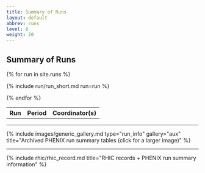 ```yaml
---
title: Summary of Runs
layout: default
abbrev: runs
level: 0
weight: 20
---
```


## Summary of Runs


<table width="100%">

<tr>
<th>Run</th><th>Period</th><th>Coordinator(s)</th>
</tr>

{% for run in site.runs %}

{% include run/run_short.md run=run %}

{% endfor %}

</table>
<hr/>
{% include images/generic_gallery.md type="run_info" gallery="aux" title="Archived PHENIX run summary tables (click for a larger image)" %}
<hr/>

{% include rhic/rhic_record.md title="RHIC records + PHENIX run summary information" %}